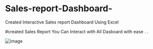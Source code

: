 # Sales-report-Dashboard-
Created Interactive Sales report Dashboard Using Excel 

#created Sales Report You Can Interact with All Dasboard with ease
.
.

![image](https://user-images.githubusercontent.com/77206291/171466656-13e13903-ebea-4217-8821-dd8b7ed62b52.png)

